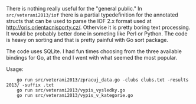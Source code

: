 There is nothing really useful for the "general public." In `src/veterani2013/iof` there is a partial typedefinition for the annotated structs that can be used to parse the IOF 2.x format used at http://oris.orientacnisporty.cz/. Othervise it is pretty boring text processing. It would be probably better done in someting like Perl or Python. The code is heavy on sorting and that is pretty painful with Go sort package.

The code uses SQLite. I had fun times choosing from the three available bindings for Go, at the end I went with what seemed the most popular.

Usage:

        go run src/veterani2013/zpracuj_data.go -clubs clubs.txt -results 2013/ -suffix .txt
        go run src/veterani2013/vypis_vysledky.go
        go run src/veterani2013/vypis_v_kategorie.go
